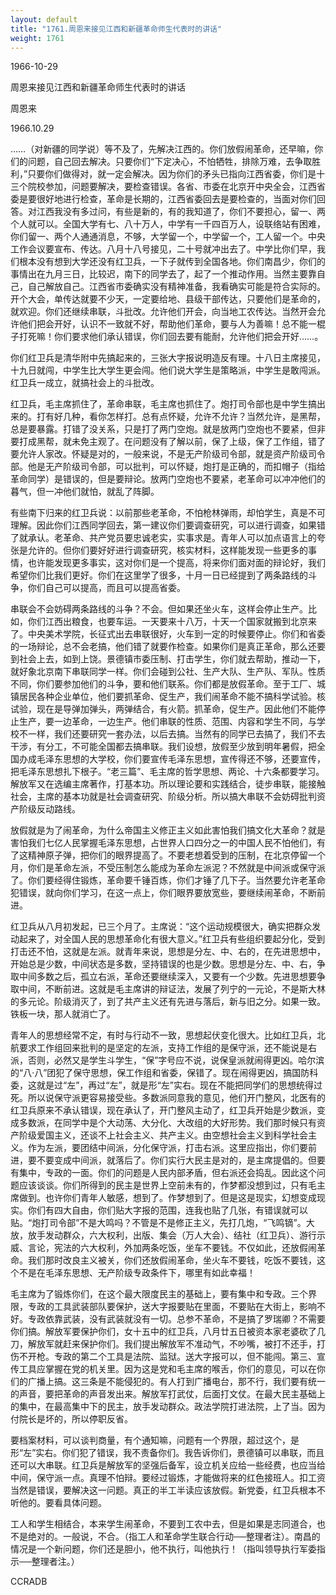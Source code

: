 ```yaml
---
layout: default
title: "1761.周恩来接见江西和新疆革命师生代表时的讲话"
weight: 1761
---
```


1966-10-29

周恩来接见江西和新疆革命师生代表时的讲话

周恩来

1966.10.29

……（对新疆的同学说）等不及了，先解决江西的。你们放假闹革命，还早嘛，你们的问题，自己回去解决。只要你们“下定决心，不怕牺牲，排除万难，去争取胜利，”只要你们做得对，就一定会解决。因为你们的矛头已指向江西省委，你们是十三个院校参加，问题要解决，要检查错误。各省、市委在北京开中央全会，江西省委是要很好地进行检查，革命是长期的，江西省委回去是要检查的，当面对你们回答。对江西我没有多过问，有些是新的，有的我知道了，你们不要担心，留一、两个人就可以。全国大学有七、八十万人，中学有一千四百万人，设联络站有困难，你们留一、两个人通通消息，不够，大学留一个，中学留一个，工人留一个。中央工作会议要宣布、传达。八月十八号接见，二十号就冲出去了。中学比你们早，我们根本没有想到大学还没有红卫兵，一下子就传到全国各地。你们南昌少，你们的事情出在九月三日，比较迟，南下的同学去了，起了一个推动作用。当然主要靠自己，自己解放自己。江西省市委确实没有精神准备，我看确实可能是符合实际的。开个大会，单传达就要不少天，一定要给地、县级干部传达，只要他们是革命的，就欢迎。你们还继续串联，斗批改。允许他们开会，向当地工农传达。当然开会允许他们把会开好，认识不一致就不好，帮助他们革命，要与人为善嘛！总不能一棍子打死嘛！你们要求他们承认错误，你们回去要有能耐，允许他们把会开好……。

你们红卫兵是清华附中先搞起来的，三张大字报说明造反有理。十八日主席接见，十九日就闯，中学生比大学生更会闯。他们说大学生是策略派，中学生是敢闯派。红卫兵一成立，就搞社会上的斗批改。

红卫兵，毛主席抓住了，革命串联，毛主席也抓住了。炮打司令部也是中学生搞出来的。打有好几种，看你怎样打。总有点怀疑，允许不允许？当然允许，是黑帮，总是要暴露。打错了没关系，只是打了两门空炮。就是放两门空炮也不要紧，但非要打成黑帮，就未免主观了。在问题没有了解以前，保了上级，保了工作组，错了要允许人家改。怀疑是对的，一般来说，不是无产阶级司令部，就是资产阶级司令部。他是无产阶级司令部，可以批判，可以怀疑，炮打是正确的，而扣帽子（指给革命同学）是错误的，但是要辩论。放两门空炮也不要紧，老革命可以冲冲他们的暮气，但一冲他们就怕，就乱了阵脚。

有些南下归来的红卫兵说：以前那些老革命，不怕枪林弹雨，却怕学生，真是不可理解。因此你们江西同学回去，第一建议你们要调查研究，可以进行调查，如果错了就承认。老革命、共产党员要忠诚老实，实事求是。青年人可以加点语言上的夸张是允许的。但你们要好好进行调查研究，核实材料，这样能发现一些更多的事情，也许能发现更多事实，这对你们是一个提高，将来你们面对面的辩论好，我们希望你们比我们更好。你们在这里学了很多，十月一日已经提到了两条路线的斗争，你们自己可以提高，而且可以提高省委。

串联会不会妨碍两条路线的斗争？不会。但如果还坐火车，这样会停止生产。比如，你们江西出粮食，也要车运。一天要来十八万，十天一个国家就搬到北京来了。中央美术学院，长征式出去串联很好，火车到一定的时候要停止。你们和省委的一场辩论，总不会老搞，他们错了就要作检查。如果你们是真正革命，那么还要到社会上去，如到上饶。景德镇市委压制、打击学生，你们就去帮助，推动一下，就好象北京南下串联同学一样。你们会碰到公社、生产大队、生产队、军队。性质不同，你们要参加他们的斗争，要和他们联系。你们都是放假革命。至于工厂、城镇居民各种企业单位，他们要抓革命、促生产，我们闹革命不能不搞科学试验。核试验，现在是导弹加弹头，两弹结合，有火箭。抓革命，促生产。因此他们不能停止生产，要一边革命，一边生产。他们串联的性质、范围、内容和学生不同，与学校不一样，我们还要研究一套办法，以后去搞。当然有的同学已去搞了，我们不去干涉，有分工，不可能全国都去搞串联。我们设想，放假至少放到明年暑假，把全国办成毛泽东思想的大学校，你们要宣传毛泽东思想，宣传得还不够，还要宣传，把毛泽东思想扎下根子。“老三篇”、毛主席的哲学思想、两论、十六条都要学习。解放军又在选编主席著作，打基本功。所以理论要和实践结合，徒步串联，能接触社会，主席的基本功就是社会调查研究、阶级分析。所以搞大串联不会妨碍批判资产阶级反动路线。

放假就是为了闹革命，为什么帝国主义修正主义如此害怕我们搞文化大革命？就是害怕我们七亿人民掌握毛泽东思想，占世界人口四分之一的中国人民不怕他们，有了这精神原子弹，把你们的眼界提高了。不要老想着受到的压制，在北京停留一个月，你们是革命左派，不受压制怎么能成为革命左派泥？不然就是中间派或保守派了。你们要经得住锻炼，革命要千锤百炼，你们才锤了几下子。当然要允许老革命犯错误，就向你们学习，在这一点上，你们眼界要放宽些，要继续闹革命，不断前进。

红卫兵从八月初发起，已三个月了。主席说：“这个运动规模很大，确实把群众发动起来了，对全国人民的思想革命化有很大意义。”红卫兵有些组织要起分化，受到打击还不怕，这就是左派。就青年来说，思想是分左、中、右的，在先进思想中，开始总是少数，中间状态是多数，坚持错误的也是少数。思想是分左、中、右，争取中间多数之后，孤立右派，革命还要继续深入，又要有一个少数。先进思想要争取中间，不断前进。这就是毛主席讲的辩证法，发展了列宁的一元论，不是斯大林的多元论。阶级消灭了，到了共产主义还有先进与落后，新与旧之分。如果一致。铁板一块，那人就消亡了。

青年人的思想经常不定，有时与行动不一致，思想起伏变化很大。比如红卫兵，北航要求工作组回来批判的是坚定的左派，支持工作组的是保守派，还不能说是右派，否则，必然又是学生斗学生，“保”字号应不说，说保皇派就闹得更凶。哈尔滨的“八·八”团犯了保守思想，保工作组和省委，保错了。现在闹得更凶，搞国防科委，这就是过“左”，再过“左”，就是形“左”实右。现在不能把同学们的思想统得过死。所以说保守派更容易接受些。多数派同意我的意见，他们开门整风，北医有的红卫兵原来不承认错误，现在承认了，开门整风主动了，红卫兵开始是少数派，变成多数派，在同学中是个大动荡、大分化、大改组的大好形势。我们那时候只有资产阶级爱国主义，还谈不上社会主义、共产主义。由空想社会主义到科学社会主义。作为左派，要团结中间派，分化保守派，打击右派。这里应指出，你们要前进，要不要变成中间派，就落后了。你们实行大民主是对的，是主席提倡的。但要有集中，专政的一面。你们的问题是人民内部矛盾，但右派还会捣乱。因此这个问题应该谈谈。你们所得到的民主是世界上空前未有的，作梦都没想到过，只有毛主席做到。也许你们青年人敏感，想到了。作梦想到了。但是这是现实，幻想变成现实。你们有四大自由，你们贴大字报的范围，连我也贴了几张，有错误就可以贴。“炮打司令部”不是大鸣吗？不管是不是修正主义，先打几炮，“飞鸣镝”。大放，放手发动群众，六大权利，出版、集会（万人大会）、结社（红卫兵）、游行示威、言论，宪法的六大权利，外加两条吃饭，坐车不要钱。不仅如此，还放假闹革命。我们那时改良主义被关，你们还放假闹革命，坐火车不要钱，吃饭不要钱，这个不是在毛泽东思想、无产阶级专政条件下，哪里有如此幸福！

毛主席为了锻炼你们，在这个最大限度民主的基础上，要有集中和专政。三个界限，专政的工具武装部队要保护，送大字报要贴在里面，不要贴在大街上，影响不好。专政依靠武装，没有武装就没有一切。总参不革命，不是搞了罗瑞卿？不需要你们搞。解放军要保护你们，女十五中的红卫兵，八月廿五日被资本家老婆砍了几刀，解放军就赶来保护你们。我们提出解放军不准动气，不吵嘴，被打不还手，打伤不开枪。专政的第二个工具是法院、监狱。送大字报可以，但不能闯。第三、宣传工具应掌握在党的机关里。因为这是党和毛主席的喉舌，你们的意见，可以在你们的广播上搞。这三条是不能侵犯的。有人打到广播电台，那不行，我们要有统一的声音，要把革命的声音发出来。解放军打武仗，后面打文仗。在最大民主基础上的集中，在最高集中下的民主，放手发动群众。政法学院打进法院，上了当。因为付院长是坏的，所以停职反省。

要档案材料，可以谈判商量，有个通知嘛，问题有一个界限，超过这个，是形“左”实右。你们犯了错误，我不责备你们。我告诉你们，景德镇可以串联，而且还可以大串联。红卫兵是解放军的坚强后备军，设立机关应给一些经费，也应当给中间，保守派一点。真理不怕辩。要经过锻炼，才能做将来的红色接班人。扣工资当然是错误，要解决这一问题。真正的半工半读应该放假。新党委，红卫兵根本不听他的。要看具体问题。

工人和学生相结合，本来学生闹革命，不要到工农中去，但是如果是志同道合，也不是绝对的。一般说，不合。（指工人和革命学生联合行动──整理者注）。南昌的情况是一个新问题，你们还是胆小，他不执行，叫他执行！（指叫领导执行军委指示──整理者注。）

CCRADB

